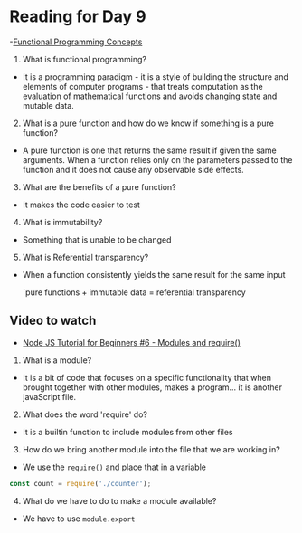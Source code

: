 # Reading for Day 9

-[Functional Programming Concepts](<https://medium.com/the-renaissance-developer/concepts-of-functional-programming-in-javascript-6bc84220d2aa>)

1. What is functional programming?

- It is a programming paradigm - it is a style of building the structure and elements of computer programs - that treats computation as the evaluation of mathematical functions and avoids changing state and mutable data.

2. What is a pure function and how do we know if something is a pure function?

- A pure function is one that returns the same result if given the same arguments. When a function relies only on the parameters passed to the function and it does not cause any observable side effects.

3. What are the benefits of a pure function?

- It makes the code easier to test

4. What is immutability?

- Something that is unable to be changed

5. What is Referential transparency?

- When a function consistently yields the same result for the same input

  `pure functions + immutable data = referential transparency

## Video to watch

- [Node JS Tutorial for Beginners #6 - Modules and require()](<https://www.youtube.com/watch?v=xHLd36QoS4k>)

1. What is a module?

- It is a bit of code that focuses on a specific functionality that when brought together with other modules, makes a program... it is another javaScript file.

2. What does the word 'require' do?

- It is a builtin function to include modules from other files

3. How do we bring another module into the file that we are working in?

- We use the `require()` and place that in a variable

```js
const count = require('./counter');
```

4. What do we have to do to make a module available?

- We have to use `module.export`
